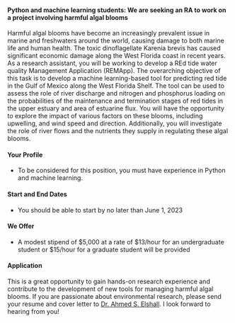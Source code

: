 #### Python and machine learning students: We are seeking an RA to work on a project involving harmful algal blooms

Harmful algal blooms have become an increasingly prevalent issue in marine and freshwaters around the world, causing damage to both marine life and human health. The toxic dinoflagellate Karenia brevis has caused significant economic damage along the West Florida coast in recent years. As a research assistant, you will be working to develop a REd tide water quality Management Application (REMApp).  The overarching objective of this task is to develop a machine learning-based tool for predicting red tide in the Gulf of Mexico along the West Florida Shelf. The tool can be used to assess the role of river discharge and nitrogen and phosphorus loading on the probabilities of the maintenance and termination stages of red tides in the upper estuary and area of estuarine flux.  You will  have the opportunity to explore the impact of various factors on these blooms, including upwelling, and wind speed and direction. Additionally, you will investigate the role of river flows and the nutrients they supply in regulating these algal blooms. 

#### Your Profile 
- To be considered for this position, you must have experience in Python and machine learning.

#### Start and End Dates
-	You should be able to start by no later than June 1, 2023

#### We Offer
- A modest stipend of $5,000 at a rate of $13/hour for an undergraduate student or $15/hour for a graduate student will be provided

#### Application
This is a great opportunity to gain hands-on research experience and contribute to the development of new tools for managing harmful algal blooms. If you are passionate about environmental research, please send your resume and cover letter to [Dr. Ahmed S. Elshall](mailto:aelshall@fgcu.edu). I look forward to hearing from you!
